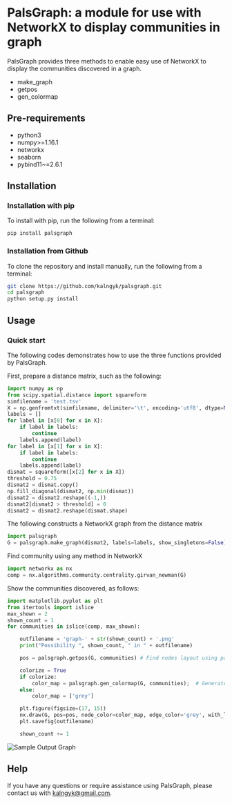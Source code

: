 # PalsGraph: a module for use with NetworkX to display communities in graph
PalsGraph provides three methods to enable easy use of NetworkX to display the communities discovered in a graph.

* make\_graph
* getpos
* gen_colormap


## Pre-requirements
* python3
* numpy>=1.16.1
* networkx
* seaborn
* pybind11~=2.6.1

## Installation

### Installation with pip
To install with pip, run the following from a terminal:
```Bash
pip install palsgraph
```

### Installation from Github
To clone the repository and install manually, run the following from a terminal:
```Bash
git clone https://github.com/kalngyk/palsgraph.git
cd palsgraph
python setup.py install
```

## Usage

### Quick start
The following codes demonstrates how to use the three functions provided by PalsGraph.

First, prepare a distance matrix, such as the following:
```Python
import numpy as np
from scipy.spatial.distance import squareform
simfilename = 'test.tsv'
X = np.genfromtxt(simfilename, delimiter='\t', encoding='utf8', dtype=None)
labels = []
for label in [x[0] for x in X]:
    if label in labels:
        continue
    labels.append(label)
for label in [x[1] for x in X]:
    if label in labels:
        continue
    labels.append(label)
dismat = squareform([x[2] for x in X])
threshold = 0.75
dismat2 = dismat.copy()
np.fill_diagonal(dismat2, np.min(dismat))
dismat2 = dismat2.reshape((-1,))
dismat2[dismat2 > threshold] = 0
dismat2 = dismat2.reshape(dismat.shape)
```
The following constructs a NetworkX graph from the distance matrix
```Python
import palsgraph
G = palsgraph.make_graph(dismat2, labels=labels, show_singletons=False)
```
Find community using any method in NetworkX
```Python
import networkx as nx
comp = nx.algorithms.community.centrality.girvan_newman(G)
```
Show the communities discovered, as follows:
```Python
import matplotlib.pyplot as plt
from itertools import islice
max_shown = 2
shown_count = 1
for communities in islice(comp, max_shown):

    outfilename = 'graph-' + str(shown_count) + '.png'
    print("Possibility ", shown_count, " in " + outfilename)

    pos = palsgraph.getpos(G, communities) # Find nodes layout using pals

    colorize = True
    if colorize:
        color_map = palsgraph.gen_colormap(G, communities);  # Generate a colormap using pals
    else:
        color_map = ['grey']

    plt.figure(figsize=(17, 15))
    nx.draw(G, pos=pos, node_color=color_map, edge_color='grey', with_labels=True)
    plt.savefig(outfilename)

    shown_count += 1
```

![Sample Output Graph](https://github.com/kalngyk/palsgraph/blob/Default/graph-1.png?raw=true)

## Help
If you have any questions or require assistance using PalsGraph, please contact us with kalngyk@gmail.com.
